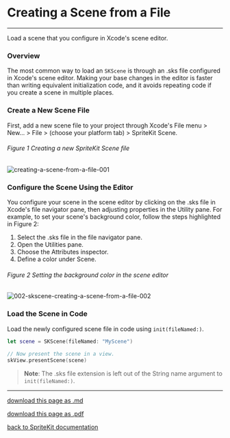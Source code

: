 # Creating a Scene from a File

----------------------

Load a scene that you configure in Xcode's scene editor.

### Overview

The most common way to load an `SKScene` is through an .sks file configured in Xcode's scene editor. Making your base changes in the editor is faster than writing equivalent initialization code, and it avoids repeating code if you create a scene in multiple places.

### Create a New Scene File

First, add a new scene file to your project through Xcode's File menu > New... > File > (choose your platform tab) > SpriteKit Scene.

###### Figure 1 Creating a new SpriteKit Scene file

![creating-a-scene-from-a-file-001](/images/002-skscene-creating-a-scene-from-a-file-001.png)

### Configure the Scene Using the Editor

You configure your scene in the scene editor by clicking on the .sks file in Xcode's file navigator pane, then adjusting properties in the Utility pane. For example, to set your scene's background color, follow the steps highlighted in Figure 2:

1. Select the .sks file in the file navigator pane.
2. Open the Utilities pane.
3. Choose the Attributes inspector.
4. Define a color under Scene.

###### Figure 2 Setting the background color in the scene editor

![002-skscene-creating-a-scene-from-a-file-002](/images/002-skscene-creating-a-scene-from-a-file-002.png)

### Load the Scene in Code

Load the newly configured scene file in code using `init(fileNamed:)`.

```swift
let scene = SKScene(fileNamed: "MyScene")
        
// Now present the scene in a view.
skView.presentScene(scene)
```

> __Note__:
> The .sks file extension is left out of the String name argument to `init(fileNamed:)`.

--------------------------

[download this page as .md](https://raw.githubusercontent.com/retrokid/retrokid.github.io/master/tech_notes/spritekit_documentation/002-skscene-creating-a-scene-from-a-file.md)

[download this page as .pdf](https://github.com/retrokid/retrokid.github.io/raw/master/tech_notes/spritekit_documentation/002-skscene-creating-a-scene-from-a-file.pdf)

[back to SpriteKit documentation](./spritekit-documentation)
